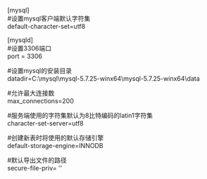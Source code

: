 [mysql]  
#设置mysql客户端默认字符集   
default-character-set=utf8 

[mysqld]  
#设置3306端口  
port = 3306  

#设置mysql的安装目录  
datadir=C:\mysql\mysql-5.7.25-winx64\mysql-5.7.25-winx64\data  

#允许最大连接数  
max_connections=200  

#服务端使用的字符集默认为8比特编码的latin1字符集  
character-set-server=utf8   

#创建新表时将使用的默认存储引擎  
default-storage-engine=INNODB   

#默认导出文件的路径   
secure-file-priv= ''